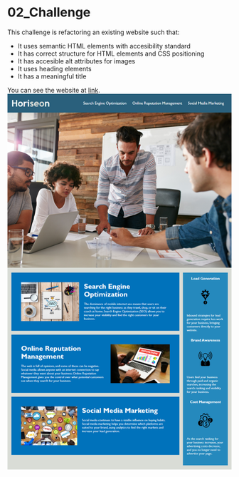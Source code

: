 # 02_Challenge

This challenge is refactoring an existing website such that:

- It uses semantic HTML elements with accesibility standard
- It has correct structure for HTML elements and CSS positioning
- It has accesible alt attributes for images
- It uses heading elements
- It has a meaningful title

You can see the website at [link](https://itzelmariana.github.io/02_Challenge/#search-engine-optimization).
![Website Picture](docs/01-html-css-git-homework-demo.png)
